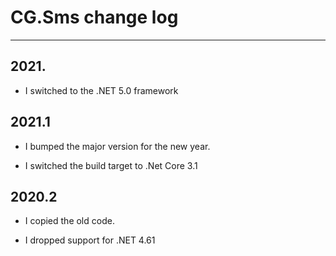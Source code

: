 # CG.Sms change log
---

## 2021.

* I switched to the .NET 5.0 framework

## 2021.1

* I bumped the major version for the new year.

* I switched the build target to .Net Core 3.1

## 2020.2

* I copied the old code. 

* I dropped support for .NET 4.61





